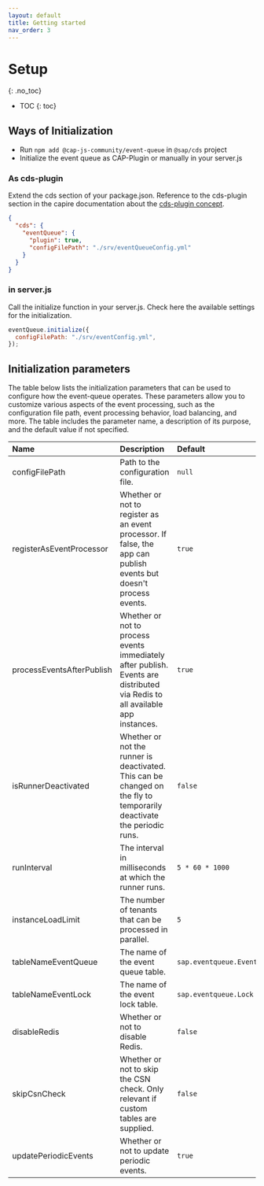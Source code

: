 ```yaml
---
layout: default
title: Getting started
nav_order: 3
---
```


<!-- prettier-ignore-start -->
# Setup
{: .no_toc}
<!-- prettier-ignore-end -->

<!-- prettier-ignore -->
- TOC
{: toc}

## Ways of Initialization

- Run `npm add @cap-js-community/event-queue` in `@sap/cds` project
- Initialize the event queue as CAP-Plugin or manually in your server.js

### As cds-plugin

Extend the cds section of your package.json. Reference to the cds-plugin section in the capire documentation about the
[cds-plugin concept](https://cap.cloud.sap/docs/releases/march23#new-cds-plugin-technique).

```json
{
  "cds": {
    "eventQueue": {
      "plugin": true,
      "configFilePath": "./srv/eventQueueConfig.yml"
    }
  }
}
```

### in server.js

Call the initialize function in your server.js. Check here the available settings for the initialization.

```js
eventQueue.initialize({
  configFilePath: "./srv/eventConfig.yml",
});
```

## Initialization parameters

The table below lists the initialization parameters that can be used to configure how the event-queue operates.
These parameters allow you to customize various aspects of the event processing,
such as the configuration file path, event processing behavior, load balancing, and more.
The table includes the parameter name, a description of its purpose, and the default value if not specified.

| Name                      | Description                                                                                                                  | Default                |
| :------------------------ | :--------------------------------------------------------------------------------------------------------------------------- | :--------------------- |
| configFilePath            | Path to the configuration file.                                                                                              | `null`                 |
| registerAsEventProcessor  | Whether or not to register as an event processor. If false, the app can publish events but doesn't process events.           | `true`                 |
| processEventsAfterPublish | Whether or not to process events immediately after publish. Events are distributed via Redis to all available app instances. | `true`                 |
| isRunnerDeactivated       | Whether or not the runner is deactivated. This can be changed on the fly to temporarily deactivate the periodic runs.        | `false`                |
| runInterval               | The interval in milliseconds at which the runner runs.                                                                       | `5 * 60 * 1000`        |
| instanceLoadLimit         | The number of tenants that can be processed in parallel.                                                                     | `5`                    |
| tableNameEventQueue       | The name of the event queue table.                                                                                           | `sap.eventqueue.Event` |
| tableNameEventLock        | The name of the event lock table.                                                                                            | `sap.eventqueue.Lock`  |
| disableRedis              | Whether or not to disable Redis.                                                                                             | `false`                |
| skipCsnCheck              | Whether or not to skip the CSN check. Only relevant if custom tables are supplied.                                           | `false`                |
| updatePeriodicEvents      | Whether or not to update periodic events.                                                                                    | `true`                 |
